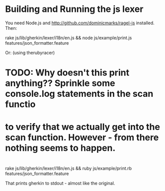 Building and Running the js lexer
=================================

You need Node.js and http://github.com/dominicmarks/ragel-js installed. Then:

  rake js/lib/gherkin/lexer/i18n/en.js && node js/example/print.js features/json_formatter.feature

Or: (using therubyracer)

  # TODO: Why doesn't this print anything?? Sprinkle some console.log statements in the scan functio
  # to verify that we actually get into the scan function. However - from there nothing seems to happen.
  #
  rake js/lib/gherkin/lexer/i18n/en.js && ruby js/example/print.rb features/json_formatter.feature

That prints gherkin to stdout - almost like the original.